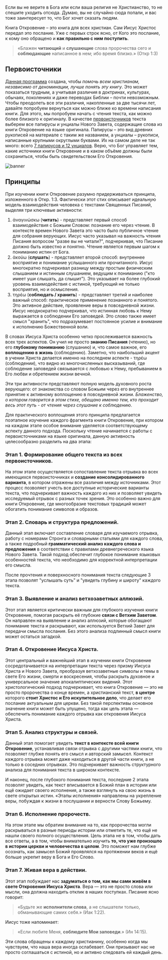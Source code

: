 Если вы не верите в Бога или если ваша религия не Христианство, то не спешите уходить отсюда. Думаю, вы не случайно сюда попали, и вас тоже заинтересует то, что Бог хочет сказать людям.

Книга Откровение – это книга для всех христиан. Сам Иисус Христос передал это послание. Уже с первых строк ясно, от Кого это послание, к кому оно обращено и **как правильно с ним поступить**. 

> «Блажен **читающий** и **слушающие** слова пророчества сего и **соблюдающие** написанное в нем; ибо время близко.» (Откр 1:3)

## Первоисточники

[Данная программа](data:about) создана, чтобы *помочь всем христианам, независимо от деноминации, лучше понять эту книгу*. Это может показаться трудным, а учитывая различия в доктринах, культурах, обычаях, поколениях и даже переводах Библии – почти невозможным. Чтобы преодолеть все эти различия, накопленные за две тысячи лет, давайте попробуем вернуться как можно ближе ко времени написания книги. Для этого, мы попробуем начать с чтения текста, как можно более близкого к оригиналу. В качестве [первоисточников](data:sources) текста выберем все папирусы и унциалы Нового Завета, содержащие слова из книги Откровение на языке оригинала. Папирусы – это вид древних рукописей на материале с таким же названием, а унциалы – рукописи, написанные крупными округлыми буквами. Их на самом деле не так много: всего [7 папирусов и 12 унциалов](https://en.wikipedia.org/wiki/Biblical_manuscript). Верю, что Бог управляет тем, какие источники книги Откровение и в каком объёме должны были сохраниться, чтобы быть свидетельством Его Откровения.

![banner](resource:assets/images/Topics/banner_preface.png)

## Принципы

При изучении книги Откровение разумно придерживаться принципа, изложенного в Откр. 1:3. Фактически этот стих описывает идеальную модель взаимодействия человека с текстами Священных Писаний, выделяя три ключевые активности:

1. ἀναγινώσκω (**читать**) - представляет первый способ взаимодействия с Божьим Словом: познание его через чтение. В контексте времен Нового Завета это часто было публичное чтение для собрания верующих. Иисус часто указывал на важность чтения Писания вопросом "разве вы не читали?", подчеркивая, что Писание должно быть известно и понятно. Чтение является первым шагом к пониманию истин от Бога.
2. ἀκούω (**слушать**) - представляет второй способ: внутреннее восприятие и понимание услышанного или прочитанного. Иисус многократно подчеркивал разницу между простым физическим слышанием и истинным слушанием, ведущим к пониманию ("кто имеет уши слышать, да слышит"). Это указывает на более глубокий уровень взаимодействия с истиной, требующий не только восприятия, но и осмысления.
3. τηρέω (**соблюдать / хранить**) - представляет третий и наиболее важный способ: практическое применение познанного и понятого. Это активное действие, проявление веры в повседневной жизни. Иисус неоднократно подчеркивал, что истинная любовь к Нему выражается в соблюдении Его заповедей. Это слово также имеет смысл "хранить", что подразумевает постоянное усилие и внимание к исполнению Божественной воли.

В словах Иисуса Христа особенно четко прослеживается важность всех трех аспектов. Он учил не просто **знанию Писания** (чтению), но его **глубокому пониманию** (слушанию) и, что самое важное, его **воплощению в жизнь** (соблюдению). Заметно, что наибольший акцент в учении Христа делается именно на последнем аспекте - τηρέω (соблюдении), что видно из многочисленных высказываний, где соблюдение заповедей связывается с любовью к Нему, пребыванием в Его любви и обретением жизни вечной.

Эти три активности представляют полную модель духовного роста верующего: от знакомства со словом Божьим через его внутреннее принятие к активному воплощению в повседневной жизни. *Блаженство, о котором говорится в этом стихе, обещано именно тем, кто проходит весь этот путь - от чтения через слушание к соблюдению*.

Для практического воплощения этого принципа предлагается поэтапное изучение каждого фрагмента книги Откровение, при котором на каждом этапе особое внимание уделяется соответствующему аспекту данного подхода. Поскольку чтение начинается с работы с первоисточниками на языке оригинала, данную активность целесообразно разделить на два этапа:

### Этап 1. Формирование общего текста из всех первоисточников.

На этом этапе осуществляется сопоставление текста отрывка во всех имеющихся первоисточниках и **создание консолидированного варианта**, в котором отражены все различия между источниками. Этот процесс позволяет учесть все доступные исторические варианты текста, что подчеркивает важность каждого из них и позволяет увидеть исследуемый отрывок с разных точек зрения. Это особенно важно для книги Откровение, где многообразие текстовых традиций может обогатить понимание символов и образов.

### Этап 2. Словарь и структура предложений.

Данный этап включает составление словаря для изучаемого отрывка, работу с номерами Стронга и словарными статьями для каждого слова, а также подробный **грамматический анализ каждого слова и предложения** в соответствии с правилами древнегреческого языка Нового Завета. Такой подход обеспечит глубокое понимание языковых особенностей текста, что необходимо для корректной интерпретации его смысла.

После прочтения и поверхносного понимания текста следующие 3 этапа позволят "услышать суть" и "увидеть глубину и широту" каждого текста. 

### Этап 3. Выявление и анализ ветхозаветных аллюзий.

Этот этап является критически важным для глубокого изучения книги Откровение, помогая раскрыть её глубокие **связи с Ветхим Заветом**. Он направлен на выявление и анализ аллюзий, которые обогащают понимание текста и раскрывают, как используется Ветхий Завет для передачи смысла послания. Без этого анализа подлинный смысл книги может остаться загадкой.

### Этап 4. Откровение Иисуса Христа.

Этот центральный и важнейший этап в изучении книги Откровение сосредотачивается на интерпретации текста через призму Иисуса Христа и Нового Завета, преобразуя ветхозаветные символы и темы в свете Его жизни, смерти и воскресения, чтобы раскрыть духовное и универсальное значение апокалиптических видений. Этот христологический подход подчеркивает, что книга Откровение — это не просто пророчества о конце времен, а христианский текст, **в центре** которого **стоит Христос и Его искупительное дело**, что делает его послание актуальным для церкви. Без такой перспективы основное значение книги может быть упущено, тогда как цель этапа — обеспечить понимание каждого отрывка как откровения Иисуса Христа.

### Этап 5. Анализ структуры и связей.

Данный этап помогает увидеть **текст в контексте всей книги Откровение**, устанавливая связи отрывка с другими частями книги, что позволяет глубже понять его смысл и авторский замысел. Контекст каждого отрывка может даже находиться в другой части книги, а не только в соседних отрывках. Это подчеркивает важность структурного анализа для понимания текста в широком контексте.

И наконец, после глубокого понимания текста, последние 2 этапа позволят увидеть, как текст вписывается в Божий план в истории или ещё ожидает своего исполнения, а также взглянуть на свою жизнь в свете открытых истин. «Этапы исполнения» направлены на укрепление веры, побуждая к жизни в послушании и верности Слову Божьему.

### Этап 6. Исполнение пророчеств.

На этом этапе мы обратим внимание на то, как пророчества могли раскрываться в разные периоды истории или отметить те, что ещё не нашли своего полного осуществления. Цель этапа не в том, чтобы дать все ответы, а в том, чтобы внимательно изучить **то, что уже произошло в истории церкви и человечества в целом**. Это поможет нам глубже осознать, как замысел Божий проявлялся на протяжении веков и ещё больше укрепит веру в Бога и Его Слово.

### Этап 7. Живая вера в действии.

Этот этап побуждает нас **задуматься о том, как мы сами живём в свете Откровения Иисуса Христа**. Вера — это не просто слова или мысли, она должна находить отклик в наших поступках. Писание ясно говорит:

> «Будьте же **исполнители слова**, а не слышатели только, обманывающие самих себя.» (Иак 1:22).

Иисус тоже напоминает:

> «Если любите Меня, **соблюдите Мои заповеди**.» (Ин 14:15).

Эти слова обращены к каждому христианину, особенно когда мы чувствуем, что наша вера иногда ослабевает. Они призывают нас не просто соглашаться с истиной, но и активно следовать ей каждый день.
